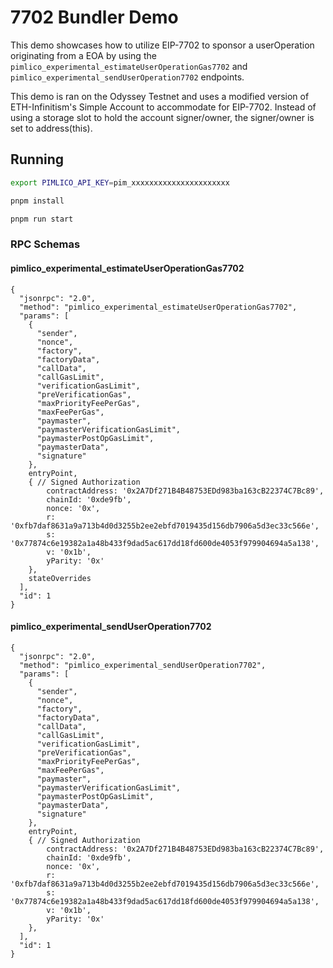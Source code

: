 # 7702 Bundler Demo

This demo showcases how to utilize EIP-7702 to sponsor a userOperation originating from a EOA by using the `pimlico_experimental_estimateUserOperationGas7702` and `pimlico_experimental_sendUserOperation7702` endpoints.

This demo is ran on the Odyssey Testnet and uses a modified version of ETH-Infinitism's Simple Account to accommodate for EIP-7702. Instead of using a storage slot to hold the account signer/owner, the signer/owner is set to address(this).

## Running

```bash
export PIMLICO_API_KEY=pim_xxxxxxxxxxxxxxxxxxxxxx

pnpm install

pnpm run start
```

### RPC Schemas

#### pimlico_experimental_estimateUserOperationGas7702
```
{
  "jsonrpc": "2.0",
  "method": "pimlico_experimental_estimateUserOperationGas7702",
  "params": [
    {
      "sender",
      "nonce",
      "factory",
      "factoryData",
      "callData",
      "callGasLimit",
      "verificationGasLimit",
      "preVerificationGas",
      "maxPriorityFeePerGas",
      "maxFeePerGas",
      "paymaster",
      "paymasterVerificationGasLimit",
      "paymasterPostOpGasLimit",
      "paymasterData",
      "signature"
    },
    entryPoint,
    { // Signed Authorization
        contractAddress: '0x2A7Df271B4B48753EDd983ba163cB22374C7Bc89',
        chainId: '0xde9fb',
        nonce: '0x',
        r: '0xfb7daf8631a9a713b4d0d3255b2ee2ebfd7019435d156db7906a5d3ec33c566e',
        s: '0x77874c6e19382a1a48b433f9dad5ac617dd18fd600de4053f979904694a5a138',
        v: '0x1b',
        yParity: '0x'
    },
    stateOverrides
  ],
  "id": 1
}
```

#### pimlico_experimental_sendUserOperation7702
```
{
  "jsonrpc": "2.0",
  "method": "pimlico_experimental_sendUserOperation7702",
  "params": [
    {
      "sender",
      "nonce",
      "factory",
      "factoryData",
      "callData",
      "callGasLimit",
      "verificationGasLimit",
      "preVerificationGas",
      "maxPriorityFeePerGas",
      "maxFeePerGas",
      "paymaster",
      "paymasterVerificationGasLimit",
      "paymasterPostOpGasLimit",
      "paymasterData",
      "signature"
    },
    entryPoint,
    { // Signed Authorization
        contractAddress: '0x2A7Df271B4B48753EDd983ba163cB22374C7Bc89',
        chainId: '0xde9fb',
        nonce: '0x',
        r: '0xfb7daf8631a9a713b4d0d3255b2ee2ebfd7019435d156db7906a5d3ec33c566e',
        s: '0x77874c6e19382a1a48b433f9dad5ac617dd18fd600de4053f979904694a5a138',
        v: '0x1b',
        yParity: '0x'
    },
  ],
  "id": 1
}
```
